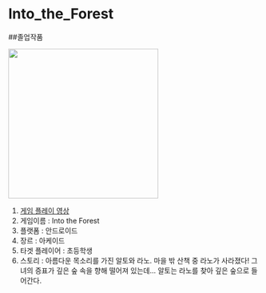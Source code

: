 # Into_the_Forest
##졸업작품

<img src="https://user-images.githubusercontent.com/26238362/99902896-51c64700-2d04-11eb-8425-5afdb0f33428.png" width="300" height="300">

1. [게임 플레이 영상](https://youtu.be/YKkjaOfTE64)
2. 게임이름 : Into the Forest
3. 플랫폼 : 안드로이드
4. 장르 : 아케이드
5. 타겟 플레이어 : 초등학생
6. 스토리 : 아름다운 목소리를 가진 알토와 라노. 마을 밖 산책 중 라노가 사라졌다! 그녀의 증표가 깊은 숲 속을 향해 떨어져 있는데... 알토는 라노를 찾아 깊은 숲으로 들어간다. 
